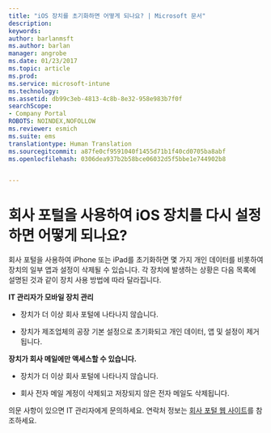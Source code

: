 ```yaml
---
title: "iOS 장치를 초기화하면 어떻게 되나요? | Microsoft 문서"
description: 
keywords: 
author: barlanmsft
ms.author: barlan
manager: angrobe
ms.date: 01/23/2017
ms.topic: article
ms.prod: 
ms.service: microsoft-intune
ms.technology: 
ms.assetid: db99c3eb-4813-4c8b-8e32-958e983b7f0f
searchScope:
- Company Portal
ROBOTS: NOINDEX,NOFOLLOW
ms.reviewer: esmich
ms.suite: ems
translationtype: Human Translation
ms.sourcegitcommit: a87fe0cf9591040f1455d71b1f40cd0705ba8abf
ms.openlocfilehash: 0306dea937b2b58bce06032d5f5bbe1e744902b8


---
```



# <a name="what-happens-if-you-reset-your-ios-device-using-the-company-portal"></a>회사 포털을 사용하여 iOS 장치를 다시 설정하면 어떻게 되나요?

회사 포털을 사용하여 iPhone 또는 iPad를 초기화하면 몇 가지 개인 데이터를 비롯하여 장치의 일부 앱과 설정이 삭제될 수 있습니다. 각 장치에 발생하는 상황은 다음 목록에 설명된 것과 같이 장치 사용 방법에 따라 달라집니다.

**IT 관리자가 모바일 장치 관리**

-   장치가 더 이상 회사 포털에 나타나지 않습니다.

-   장치가 제조업체의 공장 기본 설정으로 초기화되고 개인 데이터, 앱 및 설정이 제거됩니다.

**장치가 회사 메일에만 액세스할 수 있습니다.**

-   장치가 더 이상 회사 포털에 나타나지 않습니다.

-   회사 전자 메일 계정이 삭제되고 저장되지 않은 전자 메일도 삭제됩니다.

의문 사항이 있으면 IT 관리자에게 문의하세요. 연락처 정보는 [회사 포털 웹 사이트](http://portal.manage.microsoft.com)를 참조하세요.



<!--HONumber=Jan17_HO4-->


